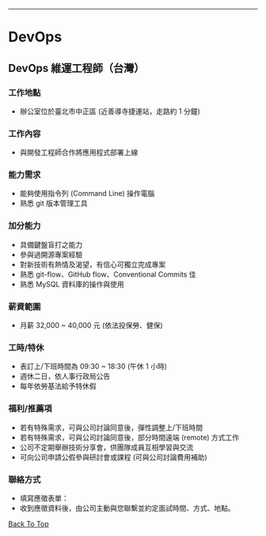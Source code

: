 ---

# DevOps

## DevOps 維運工程師（台灣）

### 工作地點

* 辦公室位於臺北市中正區 (近善導寺捷運站，走路約 1 分鐘)

### 工作內容

* 與開發工程師合作將應用程式部署上線

### 能力需求

* 能夠使用指令列 (Command Line) 操作電腦
* 熟悉 git 版本管理工具

### 加分能力

* 具備鍵盤盲打之能力
* 參與過開源專案經驗
* 對新技術有熱情及渴望，有信心可獨立完成專案
* 熟悉 git-flow、GitHub flow、Conventional Commits 佳
* 熟悉 MySQL 資料庫的操作與使用

### 薪資範圍

* 月薪 32,000 ~ 40,000 元 (依法投保勞、健保)

### 工時/特休

* 表訂上/下班時間為 09:30 ~ 18:30 (午休 1 小時)
* 週休二日，依人事行政局公告
* 每年依勞基法給予特休假

### 福利/推薦項

* 若有特殊需求，可與公司討論同意後，彈性調整上/下班時間
* 若有特殊需求，可與公司討論同意後，部分時間遠端 (remote) 方式工作
* 公司不定期舉辦技術分享會，供團隊成員互相學習與交流
* 可向公司申請公假參與研討會或課程 (可與公司討論費用補助)

### 聯絡方式

* 填寫應徵表單：
* 收到應徵資料後，由公司主動與您聯繫並約定面試時間、方式、地點。

[Back To Top](#Larvata)

